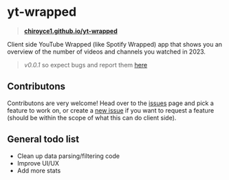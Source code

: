 # yt-wrapped

> **[chiroyce1.github.io/yt-wrapped](https://chiroyce1.github.io/yt-wrapped)**

Client side YouTube Wrapped (like Spotify Wrapped) app that shows you an overview of the number of videos and channels you watched in 2023.


> *v0.0.1* so expect bugs and report them [here](https://github.com/Chiroyce1/yt-wrapped/issues/new)


## Contributons
 Contributons are very welcome! Head over to the [issues](https://github.com/Chiroyce1/yt-wrapped/issues) page and pick a feature to work on, or create a [new issue](https://github.com/Chiroyce1/yt-wrapped/issues/new) if you want to request a feature (should be within the scope of what this can do client side).


## General todo list
- Clean up data parsing/filtering code
- Improve UI/UX
- Add more stats